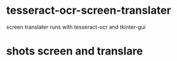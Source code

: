 # tesseract-ocr-screen-translater
screen translater runs with tesseract-ocr and tkinter-gui

# shots screen and translare
